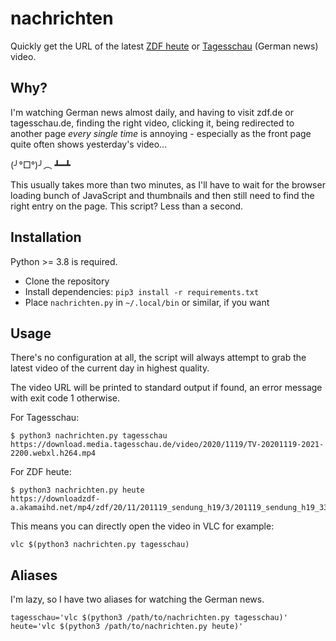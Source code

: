 # nachrichten

Quickly get the URL of the latest [ZDF heute](https://www.zdf.de/nachrichten/heute-19-uhr) or [Tagesschau](https://www.tagesschau.de) (German news) video.

## Why?

I'm watching German news almost daily, and having to visit zdf.de or tagesschau.de, finding the right video, clicking it, being redirected to another page *every single time* is annoying - especially as the front page quite often shows yesterday's video...

(╯°□°)╯︵ ┻━┻

This usually takes more than two minutes, as I'll have to wait for the browser loading bunch of JavaScript and thumbnails and then still need to find the right entry on the page. This script? Less than a second.

## Installation

Python >= 3.8 is required.

- Clone the repository
- Install dependencies: `pip3 install -r requirements.txt`
- Place `nachrichten.py` in `~/.local/bin` or similar, if you want

## Usage

There's no configuration at all, the script will always attempt to grab the latest video of the current day in highest quality.

The video URL will be printed to standard output if found, an error message with exit code 1 otherwise.

For Tagesschau:

```console
$ python3 nachrichten.py tagesschau
https://download.media.tagesschau.de/video/2020/1119/TV-20201119-2021-2200.webxl.h264.mp4
```

For ZDF heute:

```console
$ python3 nachrichten.py heute
https://downloadzdf-a.akamaihd.net/mp4/zdf/20/11/201119_sendung_h19/3/201119_sendung_h19_3328k_p15v15.mp4
```

This means you can directly open the video in VLC for example:

```console
vlc $(python3 nachrichten.py tagesschau)
```

## Aliases

I'm lazy, so I have two aliases for watching the German news.

```shell
tagesschau='vlc $(python3 /path/to/nachrichten.py tagesschau)'
heute='vlc $(python3 /path/to/nachrichten.py heute)'
```
